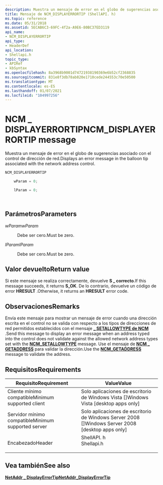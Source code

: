 ```yaml
---
description: Muestra un mensaje de error en el globo de sugerencias asociado con el control de dirección de red.
title: Mensaje de NCM_DISPLAYERRORTIP (ShellAPI. h)
ms.topic: reference
ms.date: 05/31/2018
ms.assetid: 5ECAB6C3-69FC-4f2a-A9E6-80BC37ED3119
api_name:
- NCM_DISPLAYERRORTIP
api_type:
- HeaderDef
api_location:
- Shellapi.h
topic_type:
- APIRef
- kbSyntax
ms.openlocfilehash: 8a3968b9001d74721938190369e6b52cf2368835
ms.sourcegitcommit: 831e8f3db78ab820e1710cede244553c70e50500
ms.translationtype: MT
ms.contentlocale: es-ES
ms.lasthandoff: 01/07/2021
ms.locfileid: "104997256"
---
```

# <a name="ncm_displayerrortip-message"></a><span data-ttu-id="23160-103">NCM \_ DISPLAYERRORTIP</span><span class="sxs-lookup"><span data-stu-id="23160-103">NCM\_DISPLAYERRORTIP message</span></span>

<span data-ttu-id="23160-104">Muestra un mensaje de error en el globo de sugerencias asociado con el control de dirección de red.</span><span class="sxs-lookup"><span data-stu-id="23160-104">Displays an error message in the balloon tip associated with the network address control.</span></span>


```C++
NCM_DISPLAYERRORTIP

    wParam = 0;

    lParam = 0;            

            
```



## <a name="parameters"></a><span data-ttu-id="23160-105">Parámetros</span><span class="sxs-lookup"><span data-stu-id="23160-105">Parameters</span></span>

<dl> <dt>

<span data-ttu-id="23160-106">*wParam*</span><span class="sxs-lookup"><span data-stu-id="23160-106">*wParam*</span></span> 
</dt> <dd><span data-ttu-id="23160-107">Debe ser cero.</span><span class="sxs-lookup"><span data-stu-id="23160-107">Must be zero.</span></span></dd> <dt>

<span data-ttu-id="23160-108">*lParam*</span><span class="sxs-lookup"><span data-stu-id="23160-108">*lParam*</span></span> 
</dt> <dd><span data-ttu-id="23160-109">Debe ser cero.</span><span class="sxs-lookup"><span data-stu-id="23160-109">Must be zero.</span></span></dd> </dl>

## <a name="return-value"></a><span data-ttu-id="23160-110">Valor devuelto</span><span class="sxs-lookup"><span data-stu-id="23160-110">Return value</span></span>

<span data-ttu-id="23160-111">Si este mensaje se realiza correctamente, devuelve **S \_ correcto**.</span><span class="sxs-lookup"><span data-stu-id="23160-111">If this message succeeds, it returns **S\_OK**.</span></span> <span data-ttu-id="23160-112">De lo contrario, devuelve un código de error **HRESULT** .</span><span class="sxs-lookup"><span data-stu-id="23160-112">Otherwise, it returns an **HRESULT** error code.</span></span>

## <a name="remarks"></a><span data-ttu-id="23160-113">Observaciones</span><span class="sxs-lookup"><span data-stu-id="23160-113">Remarks</span></span>

<span data-ttu-id="23160-114">Envía este mensaje para mostrar un mensaje de error cuando una dirección escrita en el control no se valida con respecto a los tipos de direcciones de red permitidos establecidos con el mensaje [**\_ SETALLOWTYPE de NCM**](ncm-setallowtype.md) .</span><span class="sxs-lookup"><span data-stu-id="23160-114">Send this message to display an error message when an address typed into the control does not validate against the allowed network address types set with the [**NCM\_SETALLOWTYPE**](ncm-setallowtype.md) message.</span></span> <span data-ttu-id="23160-115">Use el mensaje de [**NCM \_ GETADDRESS**](ncm-getaddress.md) para validar la dirección.</span><span class="sxs-lookup"><span data-stu-id="23160-115">Use the [**NCM\_GETADDRESS**](ncm-getaddress.md) message to validate the address.</span></span>

## <a name="requirements"></a><span data-ttu-id="23160-116">Requisitos</span><span class="sxs-lookup"><span data-stu-id="23160-116">Requirements</span></span>



| <span data-ttu-id="23160-117">Requisito</span><span class="sxs-lookup"><span data-stu-id="23160-117">Requirement</span></span> | <span data-ttu-id="23160-118">Value</span><span class="sxs-lookup"><span data-stu-id="23160-118">Value</span></span> |
|-------------------------------------|---------------------------------------------------------------------------------------|
| <span data-ttu-id="23160-119">Cliente mínimo compatible</span><span class="sxs-lookup"><span data-stu-id="23160-119">Minimum supported client</span></span><br/> | <span data-ttu-id="23160-120">Solo aplicaciones de escritorio de Windows Vista \[\]</span><span class="sxs-lookup"><span data-stu-id="23160-120">Windows Vista \[desktop apps only\]</span></span><br/>                                        |
| <span data-ttu-id="23160-121">Servidor mínimo compatible</span><span class="sxs-lookup"><span data-stu-id="23160-121">Minimum supported server</span></span><br/> | <span data-ttu-id="23160-122">Solo aplicaciones de escritorio de Windows Server 2008 \[\]</span><span class="sxs-lookup"><span data-stu-id="23160-122">Windows Server 2008 \[desktop apps only\]</span></span><br/>                                  |
| <span data-ttu-id="23160-123">Encabezado</span><span class="sxs-lookup"><span data-stu-id="23160-123">Header</span></span><br/>                   | <dl> <span data-ttu-id="23160-124"><dt>ShellAPI. h</dt></span><span class="sxs-lookup"><span data-stu-id="23160-124"><dt>Shellapi.h</dt></span></span> </dl> |



## <a name="see-also"></a><span data-ttu-id="23160-125">Vea también</span><span class="sxs-lookup"><span data-stu-id="23160-125">See also</span></span>

<dl> <dt>

[<span data-ttu-id="23160-126">**NetAddr \_ DisplayErrorTip**</span><span class="sxs-lookup"><span data-stu-id="23160-126">**NetAddr\_DisplayErrorTip**</span></span>](/windows/desktop/api/Shellapi/nf-shellapi-netaddr_displayerrortip)
</dt> </dl>

 

 




